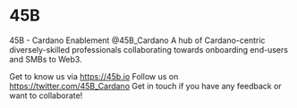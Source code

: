 # 45B

45B - Cardano Enablement
@45B_Cardano
A hub of Cardano-centric diversely-skilled professionals collaborating towards onboarding end-users and SMBs to Web3.

Get to know us via https://45b.io
Follow us on https://twitter.com/45B_Cardano
Get in touch if you have any feedback or want to collaborate!
